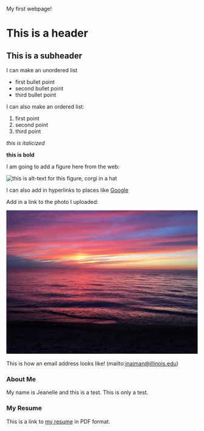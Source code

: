 My first webpage!
# This is a header
## This is a subheader  

I can make an unordered list
  * first bullet point
  * second bullet point
  * third bullet point
  
 I can also make an ordered list:
  1. first point
  2. second point
  3. third point

*this is italicized*

**this is bold**

I am going to add a figure here from the web:

![this is alt-text for this figure, corgi in a hat](https://uiuc-ischool-dataviz.github.io/spring2019online/week04/data/littleCorgiInHat.png)

I can also add in hyperlinks to places like [Google](https://www.google.com)

Add in a link to the photo I uploaded:

![testpic](https://github.com/jeanellesims/jeanellesims.github.io/blob/main/UPMIsunset.JPG?raw=true)

This is how an email address looks like!
(mailto:jnaiman@illinois.edu)

### About Me

My name is Jeanelle and this is a test. This is only a test.

### My Resume

This is a link to [my resume](https://drive.google.com) in PDF format.
